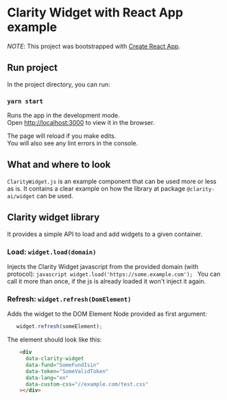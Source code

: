 # Clarity Widget with React App example
*NOTE*:  This project was bootstrapped with [Create React App](https://github.com/facebook/create-react-app).

## Run project

In the project directory, you can run:

### `yarn start`

Runs the app in the development mode.<br />
Open [http://localhost:3000](http://localhost:3000) to view it in the browser.

The page will reload if you make edits.<br />
You will also see any lint errors in the console.

## What and where to look
`ClarityWidget.js` is an example component that can be used more or less as is. It contains a clear example on how
the library at package `@clarity-ai/widget` can be used.

## Clarity widget library
It provides a simple API to load and add widgets to a given container.

### Load: `widget.load(domain)`

Injects the Clarity Widget javascript from the provided domain (with protocol):
    ```javascript
      widget.load('https://some.example.com');
    ```
You can call it more than once, if the js is already loaded it won't inject it again.

### Refresh: `widget.refresh(DomElement)`

Adds the widget to the DOM Element Node provided as first argument:
```javascript
   widget.refresh(someElement);
```

The element should look like this: 
```html
    <div
      data-clarity-widget
      data-fund="SomeFundIsin"
      data-token="SomeValidToken"
      data-lang="en"
      data-custom-css="//example.com/test.css"
    ></div>
```
